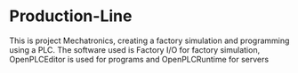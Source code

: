 # Production-Line
This is project Mechatronics, creating a factory simulation and programming using a PLC. The software used is Factory I/O for factory simulation, OpenPLCEditor is used for programs and OpenPLCRuntime for servers
